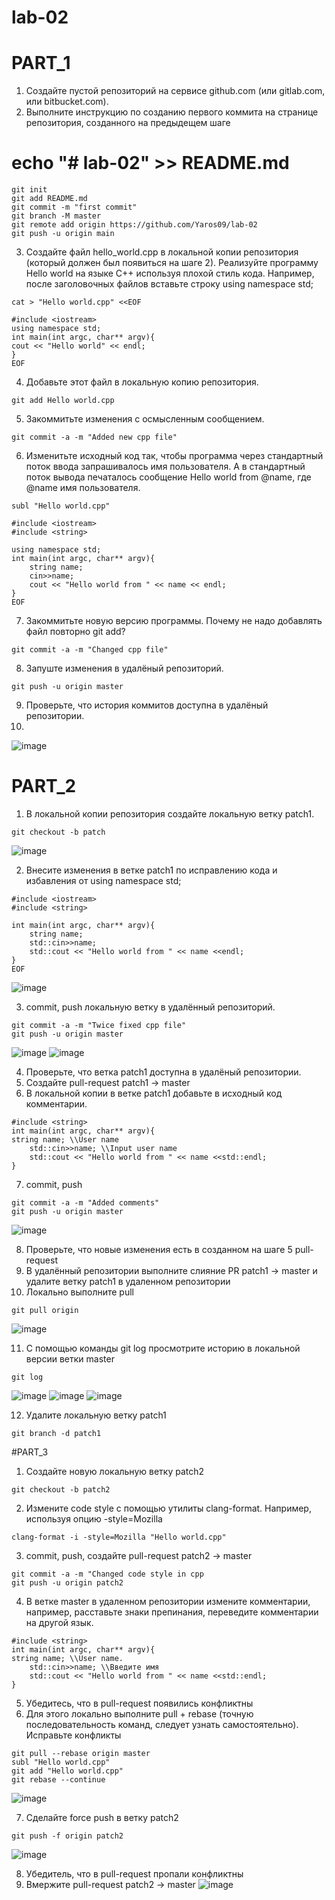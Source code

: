 # lab-02

# PART_1
1) Создайте пустой репозиторий на сервисе github.com (или gitlab.com, или bitbucket.com).
2) Выполните инструкцию по созданию первого коммита на странице репозитория, созданного на предыдещем шаге
# echo "# lab-02" >> README.md
```
git init	
git add README.md
git commit -m "first commit"
git branch -M master
git remote add origin https://github.com/Yaros09/lab-02
git push -u origin main
```
3) Создайте файл hello_world.cpp в локальной копии репозитория (который должен был появиться на шаге 2). Реализуйте программу Hello world на языке C++ используя плохой стиль кода. Например, после заголовочных файлов вставьте строку using namespace std;
```
cat > "Hello world.cpp" <<EOF

#include <iostream>
using namespace std;
int main(int argc, char** argv){
cout << "Hello world" << endl;
}
EOF
```
4) Добавьте этот файл в локальную копию репозитория.
```
git add Hello world.cpp
```
5) Закоммитьте изменения с осмысленным сообщением.
```
git commit -a -m "Added new cpp file"
```
6) Изменитьте исходный код так, чтобы программа через стандартный поток ввода запрашивалось имя пользователя. А в стандартный поток вывода печаталось сообщение Hello world from @name, где @name имя пользователя.
```
subl "Hello world.cpp"

#include <iostream>
#include <string>

using namespace std;
int main(int argc, char** argv){
	string name;
	cin>>name;
	cout << "Hello world from " << name << endl;
}
EOF
```
7) Закоммитьте новую версию программы. Почему не надо добавлять файл повторно git add?
```
git commit -a -m "Changed cpp file"
```
8) Запуште изменения в удалёный репозиторий.
```
git push -u origin master
```
9) Проверьте, что история коммитов доступна в удалёный репозитории.
10) 
![image](https://user-images.githubusercontent.com/91633974/160619526-683cca93-7ca1-4eed-a6b8-35328601269d.png)

# PART_2
1) В локальной копии репозитория создайте локальную ветку patch1.
```
git checkout -b patch
```
![image](https://user-images.githubusercontent.com/91633974/160619905-601283f4-ea39-4aa2-8503-0e38bbf35e2b.png)

2) Внесите изменения в ветке patch1 по исправлению кода и избавления от using namespace std;
```
#include <iostream>
#include <string>

int main(int argc, char** argv){
	string name;
	std::cin>>name;
	std::cout << "Hello world from " << name <<endl;
}
EOF
```
![image](https://user-images.githubusercontent.com/91633974/160619999-4680bc26-bdd8-4118-93f1-43e513d0f44d.png)

3) commit, push локальную ветку в удалённый репозиторий.
```
git commit -a -m "Twice fixed cpp file"
git push -u origin master
```
![image](https://user-images.githubusercontent.com/91633974/160621840-acd047b4-93f4-4140-8359-de58f476ac77.png)
![image](https://user-images.githubusercontent.com/91633974/160621947-c00a51c1-a605-4339-aed4-f1b24de26bf3.png)

4) Проверьте, что ветка patch1 доступна в удалёный репозитории.
5) Создайте pull-request patch1 -> master
6) В локальной копии в ветке patch1 добавьте в исходный код комментарии.
```
#include <string>
int main(int argc, char** argv){
string name; \\User name
	std::cin>>name; \\Input user name
	std::cout << "Hello world from " << name <<std::endl;
}
```
7) commit, push
```
git commit -a -m "Added comments"
git push -u origin master 
```
![image](https://user-images.githubusercontent.com/91633974/160622372-bf716c4c-8e8b-45b4-85bb-1df5773d918a.png)

8) Проверьте, что новые изменения есть в созданном на шаге 5 pull-request
9) В удалённый репозитории выполните слияние PR patch1 -> master и удалите ветку patch1 в удаленном репозитории
10) Локально выполните pull
```
git pull origin 
```
![image](https://user-images.githubusercontent.com/91633974/160623431-b9d76e48-668e-42cf-8741-aa4cc1078a8b.png)

11) С помощью команды git log просмотрите историю в локальной версии ветки master
```
git log
```
![image](https://user-images.githubusercontent.com/91633974/160623143-48073fb4-4ec7-429a-8ec9-c596fac72f18.png)
![image](https://user-images.githubusercontent.com/91633974/160623182-133df125-d382-4eff-beb3-db947bf0d226.png)
![image](https://user-images.githubusercontent.com/91633974/160623275-978891ba-4824-410c-ab35-6c7f8286cbcf.png)

12) Удалите локальную ветку patch1
```
git branch -d patch1
```
#PART_3
1) Создайте новую локальную ветку patch2
```
git checkout -b patch2

```
2) Измените code style с помощью утилиты clang-format. Например, используя опцию -style=Mozilla
```
clang-format -i -style=Mozilla "Hello world.cpp"
```
3) commit, push, создайте pull-request patch2 -> master
```
git commit -a -m "Changed code style in cpp
git push -u origin patch2
```
4) В ветке master в удаленном репозитории измените комментарии, например, расставьте знаки препинания, переведите комментарии на другой язык.
```
#include <string>
int main(int argc, char** argv){
string name; \\User name.
	std::cin>>name; \\Введите имя
	std::cout << "Hello world from " << name <<std::endl;
}
```
5) Убедитесь, что в pull-request появились конфликтны
6) Для этого локально выполните pull + rebase (точную последовательность команд, следует узнать самостоятельно). Исправьте конфликты
```
git pull --rebase origin master
subl "Hello world.cpp"
git add "Hello world.cpp"
git rebase --continue
```
![image](https://user-images.githubusercontent.com/91633974/160625928-a0be190c-c113-4899-b5e1-eacb7d5b7a58.png)

7) Сделайте force push в ветку patch2
```
git push -f origin patch2
```
![image](https://user-images.githubusercontent.com/91633974/160627091-2638fc00-b271-43b3-9270-c426285ca2c0.png)

8) Убедитель, что в pull-request пропали конфликтны
9) Вмержите pull-request patch2 -> master
![image](https://user-images.githubusercontent.com/91633974/160626885-455db0e3-6afd-4247-b3a5-c95c1d8026a7.png)

